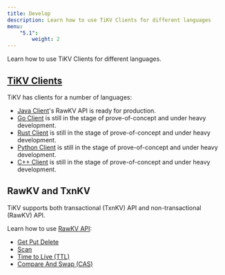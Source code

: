 ```yaml
---
title: Develop
description: Learn how to use TiKV Clients for different languages
menu:
    "5.1":
        weight: 2
---
```


Learn how to use TiKV Clients for different languages.

## [TiKV Clients](../clients/introduction/)

TiKV has clients for a number of languages:

- [Java Client](../clients/java)'s RawKV API is ready for production.
- [Go Client](../clients/go) is still in the stage of prove-of-concept and under heavy development. 
- [Rust Client](../clients/rust) is still in the stage of prove-of-concept and under heavy development.
- [Python Client](../clients/python) is still in the stage of prove-of-concept and under heavy development.
- [C++ Client](../clients/cpp) is still in the stage of prove-of-concept and under heavy development.

## RawKV and TxnKV

TiKV supports both transactional (TxnKV) API and non-transactional (RawKV) API. 

Learn how to use [RawKV API](../rawkv/introduction/):

- [Get Put Delete](../rawkv/get-put-delete/)
- [Scan](../rawkv/scan)
- [Time to Live (TTL)](../rawkv/ttl)
- [Compare And Swap (CAS)](../rawkv/cas)
